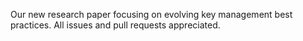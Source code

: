 Our new research paper focusing on evolving key management best practices. All issues and pull requests appreciated. 
